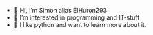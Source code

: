 - 👋 Hi, I’m Simon alias ElHuron293
- 👀 I’m interested in programming and IT-stuff
- 🌱 I like python and want to learn more about it.

<!---
ElHuron293/ElHuron293 is a ✨ special ✨ repository because its `README.md` (this file) appears on your GitHub profile.
You can click the Preview link to take a look at your changes.
--->
